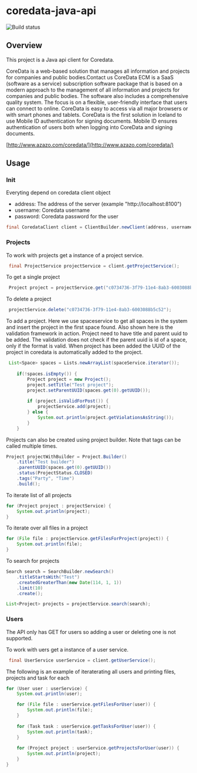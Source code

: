 coredata-java-api
=================

![Build status](https://travis-ci.org/joningis/coredata-java-api.svg?branch=master)

## Overview

This project is a Java api client for Coredata.

CoreData is a web-based solution that manages all information and projects for companies and public bodies.Contact us
CoreData ECM is a SaaS (software as a service) subscription software package that is based on a modern approach to the management of all information and projects for companies and public bodies. The software also includes a comprehensive quality system. The focus is on a flexible, user-friendly interface that users can connect to online. CoreData is easy to access via all major browsers or with smart phones and tablets. 
CoreData is the first solution in Iceland to use Mobile ID authentication for signing documents. Mobile ID ensures authentication of users both when logging into CoreData and signing documents.

[http://www.azazo.com/coredata/](http://www.azazo.com/coredata/)


## Usage

### Init

Everyting depend on coredata client object

* address: The address of the server (example "http://localhost:8100")
* username: Coredata username
* password: Coredata password for the user

```java
final CoredataClient client = ClientBuilder.newClient(address, username, password);
```

### Projects

To work with projects get a instance of a project service.

```java
 final ProjectService projectService = client.getProjectService();
 ```

 To get a single project

```java
 Project project = projectService.get("c0734736-3f79-11e4-8ab3-6003088b5c52");
 ```

 To delete a project

```java
 projectService.delete("c0734736-3f79-11e4-8ab3-6003088b5c52");
 ```

 To add a project. 
 Here we use spaceservice to get all spaces in the system and insert the project in the first space found.
 Also shown here is the validation framework in action. Project need to have title and parent uuid to be added. The validation does not check if the parent uuid is id of a space, only if the format is valid.
 When project has been added the UUID of the project in coredata is automatically added to the project.

```java
 List<Space> spaces = Lists.newArrayList(spaceService.iterator());
        
	if(!spaces.isEmpty()) {
		Project project = new Project();
		project.setTitle("Test project");
		project.setParentUUID(spaces.get(0).getUUID());
            
		if (project.isValidForPost()) {
			projectService.add(project);
		} else {
			System.out.println(project.getViolationsAsString());
		}
	}
 ```

 Projects can also be created using project builder. Note that tags can be called multiple times.

```java
Project projectWithBuilder = Project.Builder()
	.title("Test builder")
	.parentUUID(spaces.get(0).getUUID())
	.status(ProjectStatus.CLOSED)
	.tags("Party", "Time")
	.build();
 ```

 To iterate list of all projects

```java
for (Project project : projectService) {
    System.out.println(project);
}
 ```

To iterate over all files in a project

```java
for (File file : projectService.getFilesForProject(project)) {
    System.out.println(file);
}
 ```

To search for projects

```java
Search search = SearchBuilder.newSearch()
	.titleStartsWith("Test")
	.createdGreaterThan(new Date(114, 1, 1))
	.limit(10)
	.create();

List<Project> projects = projectService.search(search);
 ```

### Users

The API only has GET for users so adding a user or deleting one is not supported.

To work with uers get a instance of a user service.

```java
 final UserService userService = client.getUserService();
 ```

The following is an example of iteraterating all users and printing files, projects and task for each

```java
for (User user : userService) {
	System.out.println(user);

	for (File file : userService.getFilesForUser(user)) {
		System.out.println(file);
	}
	
	for (Task task : userService.getTasksForUser(user)) {
		System.out.println(task);
	}
    
	for (Project project : userService.getProjectsForUser(user)) {
    	System.out.println(project);
	}
}
 ```


